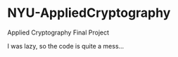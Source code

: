 # NYU-AppliedCryptography
Applied Cryptography Final Project

I was lazy, so the code is quite a mess...
